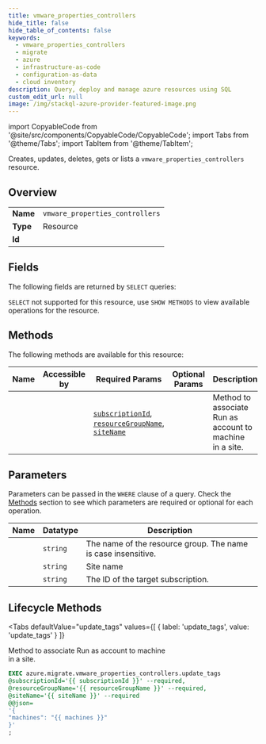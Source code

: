 ```yaml
--- 
title: vmware_properties_controllers
hide_title: false
hide_table_of_contents: false
keywords:
  - vmware_properties_controllers
  - migrate
  - azure
  - infrastructure-as-code
  - configuration-as-data
  - cloud inventory
description: Query, deploy and manage azure resources using SQL
custom_edit_url: null
image: /img/stackql-azure-provider-featured-image.png
---
```


import CopyableCode from '@site/src/components/CopyableCode/CopyableCode';
import Tabs from '@theme/Tabs';
import TabItem from '@theme/TabItem';

Creates, updates, deletes, gets or lists a <code>vmware_properties_controllers</code> resource.

## Overview
<table><tbody>
<tr><td><b>Name</b></td><td><code>vmware_properties_controllers</code></td></tr>
<tr><td><b>Type</b></td><td>Resource</td></tr>
<tr><td><b>Id</b></td><td><CopyableCode code="azure.migrate.vmware_properties_controllers" /></td></tr>
</tbody></table>

## Fields

The following fields are returned by `SELECT` queries:

`SELECT` not supported for this resource, use `SHOW METHODS` to view available operations for the resource.


## Methods

The following methods are available for this resource:

<table>
<thead>
    <tr>
    <th>Name</th>
    <th>Accessible by</th>
    <th>Required Params</th>
    <th>Optional Params</th>
    <th>Description</th>
    </tr>
</thead>
<tbody>
<tr>
    <td><a href="#update_tags"><CopyableCode code="update_tags" /></a></td>
    <td><CopyableCode code="exec" /></td>
    <td><a href="#parameter-subscriptionId"><code>subscriptionId</code></a>, <a href="#parameter-resourceGroupName"><code>resourceGroupName</code></a>, <a href="#parameter-siteName"><code>siteName</code></a></td>
    <td></td>
    <td>Method to associate Run as account to machine<br />            in a site.</td>
</tr>
</tbody>
</table>

## Parameters

Parameters can be passed in the `WHERE` clause of a query. Check the [Methods](#methods) section to see which parameters are required or optional for each operation.

<table>
<thead>
    <tr>
    <th>Name</th>
    <th>Datatype</th>
    <th>Description</th>
    </tr>
</thead>
<tbody>
<tr id="parameter-resourceGroupName">
    <td><CopyableCode code="resourceGroupName" /></td>
    <td><code>string</code></td>
    <td>The name of the resource group. The name is case insensitive.</td>
</tr>
<tr id="parameter-siteName">
    <td><CopyableCode code="siteName" /></td>
    <td><code>string</code></td>
    <td>Site name</td>
</tr>
<tr id="parameter-subscriptionId">
    <td><CopyableCode code="subscriptionId" /></td>
    <td><code>string</code></td>
    <td>The ID of the target subscription.</td>
</tr>
</tbody>
</table>

## Lifecycle Methods

<Tabs
    defaultValue="update_tags"
    values={[
        { label: 'update_tags', value: 'update_tags' }
    ]}
>
<TabItem value="update_tags">

Method to associate Run as account to machine<br />            in a site.

```sql
EXEC azure.migrate.vmware_properties_controllers.update_tags 
@subscriptionId='{{ subscriptionId }}' --required, 
@resourceGroupName='{{ resourceGroupName }}' --required, 
@siteName='{{ siteName }}' --required 
@@json=
'{
"machines": "{{ machines }}"
}'
;
```
</TabItem>
</Tabs>
